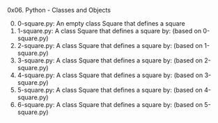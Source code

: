 0x06. Python - Classes and Objects

0. 0-square.py: An empty class Square that defines a square
1. 1-square.py: A class Square that defines a square by: (based on 0-square.py)
2. 2-square.py: A class Square that defines a square by: (based on 1-square.py)
3. 3-square.py: A class Square that defines a square by: (based on 2-square.py)
4. 4-square.py: A class Square that defines a square by: (based on 3-square.py)
5. 5-square.py: A class Square that defines a square by: (based on 4-square.py)
6. 6-square.py: A class Square that defines a square by: (based on 5-square.py)